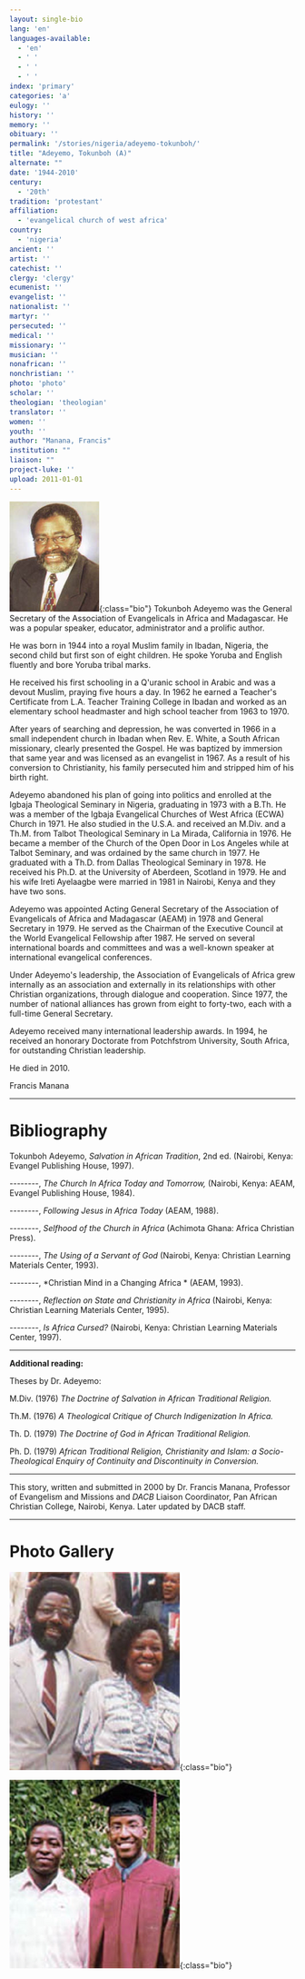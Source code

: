 ```yaml
---
layout: single-bio
lang: 'en'
languages-available:
  - 'en'
  - ' '
  - ' '
  - ' '
index: 'primary'
categories: 'a'
eulogy: ''
history: ''
memory: ''
obituary: ''
permalink: '/stories/nigeria/adeyemo-tokunboh/'
title: "Adeyemo, Tokunboh (A)"
alternate: ""
date: '1944-2010'
century:
  - '20th'
tradition: 'protestant'
affiliation:
  - 'evangelical church of west africa'
country:
  - 'nigeria'
ancient: ''
artist: ''
catechist: ''
clergy: 'clergy'
ecumenist: ''
evangelist: ''
nationalist: ''
martyr: ''
persecuted: ''
medical: ''
missionary: ''
musician: ''
nonafrican: ''
nonchristian: ''
photo: 'photo'
scholar: ''
theologian: 'theologian'
translator: ''
women: ''
youth: ''
author: "Manana, Francis"
institution: ""
liaison: ""
project-luke: ''
upload: 2011-01-01
---
```


![Tokunboh Adeyemo](/images/bio-pics/nigeria/adeyemo-tokunboh2/adeyemo-tokunboh.jpg){:class="bio"} Tokunboh Adeyemo was the General Secretary of the Association of Evangelicals in Africa and Madagascar. He was a popular speaker, educator, administrator and a prolific author.

He was born in 1944 into a royal Muslim family in Ibadan, Nigeria, the second child but first son of eight children.  He spoke Yoruba and English fluently and bore Yoruba tribal marks.

He received his first schooling in a Q'uranic school in Arabic and was a devout Muslim, praying five hours a day.  In 1962 he earned a Teacher's Certificate from L.A. Teacher Training College in Ibadan and worked as an elementary school headmaster and high school teacher from 1963 to 1970.

After years of searching and depression, he was converted in 1966 in a small independent church in Ibadan when Rev. E. White, a South African missionary, clearly presented the Gospel.  He was baptized by immersion that same year and was licensed as an evangelist in 1967. As a result of his conversion to Christianity, his family persecuted him and stripped him of his birth right.

Adeyemo abandoned his plan of going into politics and enrolled at the Igbaja Theological Seminary in Nigeria, graduating in 1973 with a B.Th. He was a member of the Igbaja Evangelical Churches of West Africa (ECWA) Church in 1971. He also studied in the U.S.A. and received an M.Div. and a Th.M. from Talbot Theological Seminary in La Mirada, California in 1976. He became a member of the Church of the Open Door in Los Angeles while at Talbot Seminary, and was ordained by the same church in 1977.  He graduated with a Th.D. from Dallas Theological Seminary in 1978.  He received his Ph.D. at the University of Aberdeen, Scotland in 1979.  He and his wife Ireti Ayelaagbe were married in 1981 in Nairobi, Kenya and they have two sons.

Adeyemo was appointed Acting General Secretary of the Association of Evangelicals of Africa and Madagascar (AEAM) in 1978 and General Secretary in 1979. He served as the Chairman of the Executive Council at the World Evangelical Fellowship after 1987. He served on several international boards and committees and was a well-known speaker at international evangelical conferences.

Under Adeyemo's leadership, the Association of Evangelicals of Africa grew internally as an association and externally in its relationships with other Christian organizations, through dialogue and cooperation. Since 1977, the number of national alliances has grown from eight to forty-two, each with a full-time General Secretary.

Adeyemo received many international leadership awards. In 1994, he received an honorary Doctorate from Potchfstrom University, South Africa, for outstanding Christian leadership.

He died in 2010.

Francis Manana

---

# Bibliography

Tokunboh Adeyemo, *Salvation in African Tradition*, 2nd ed. (Nairobi, Kenya: Evangel Publishing House, 1997).

--------, *The Church In Africa Today and Tomorrow,* (Nairobi, Kenya: AEAM, Evangel Publishing House, 1984).

--------, *Following Jesus in Africa Today* (AEAM, 1988).

--------, *Selfhood of the Church in Africa* (Achimota Ghana: Africa Christian Press).

--------, *The Using of a Servant of God* (Nairobi, Kenya: Christian Learning Materials Center, 1993).

--------, *Christian Mind in a Changing Africa * (AEAM, 1993).

--------, *Reflection on State and Christianity in Africa* (Nairobi, Kenya: Christian Learning Materials Center, 1995).

--------, *Is Africa Cursed?* (Nairobi, Kenya: Christian Learning Materials Center, 1997).

---

**Additional reading:**

Theses by Dr. Adeyemo:

M.Div. (1976) *The Doctrine of Salvation in African Traditional Religion.*

Th.M. (1976) *A Theological Critique of Church Indigenization In Africa.*

Th. D. (1979) *The Doctrine of God in African Traditional Religion.*

Ph. D. (1979) *African Traditional Religion, Christianity and Islam: a Socio-Theological Enquiry of Continuity and Discontinuity in Conversion.*

---

This story, written and submitted in 2000 by Dr. Francis Manana, Professor of Evangelism and Missions and *DACB* Liaison Coordinator, Pan African Christian College, Nairobi, Kenya. Later updated by DACB staff.

---

# Photo Gallery

![Tokunboh and Ireti Adeyemo](/images/bio-pics/nigeria/adeyemo-tokunboh2/adeyemo-wife.jpg){:class="bio"}

![Samuel Bamidele Adeyemo and Salem Modupe Adeyemo](/images/bio-pics/nigeria/adeyemo-tokunboh2/adeyemo-sons.jpg){:class="bio"}
